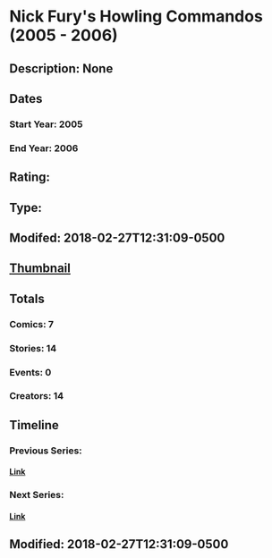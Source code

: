 # Nick Fury's Howling Commandos (2005 - 2006)
## Description: None
## Dates
### Start Year: 2005
### End Year: 2006
## Rating: 
## Type: 
## Modifed: 2018-02-27T12:31:09-0500
## [Thumbnail](http://i.annihil.us/u/prod/marvel/i/mg/6/c0/5a9595c910a8c.jpg)
## Totals
### Comics: 7
### Stories: 14
### Events: 0
### Creators: 14
## Timeline
### Previous Series: 
#### [Link]()
### Next Series: 
#### [Link]()
## Modified: 2018-02-27T12:31:09-0500